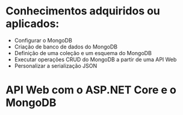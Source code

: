 # Conhecimentos adquiridos ou aplicados:

- Configurar o MongoDB
- Criação de banco de dados do MongoDB
- Definição de uma coleção e um esquema do MongoDB
- Executar operações CRUD do MongoDB a partir de uma API Web
- Personalizar a serialização JSON

# API Web com o ASP.NET Core e o MongoDB

